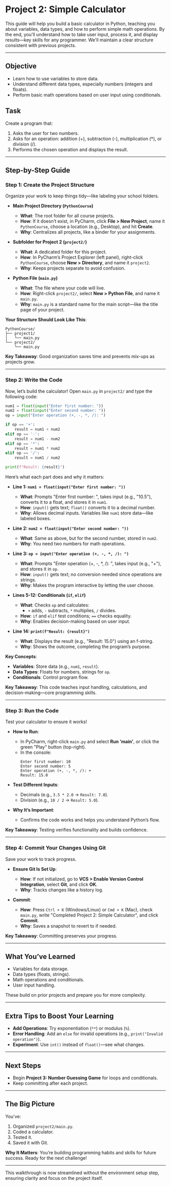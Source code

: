 # **Project 2: Simple Calculator**

This guide will help you build a basic calculator in Python, teaching you about variables, data types, and how to perform simple math operations. By the end, you'll understand how to take user input, process it, and display results—key skills for any programmer. We'll maintain a clear structure consistent with previous projects.

---

## **Objective**
- Learn how to use variables to store data.
- Understand different data types, especially numbers (integers and floats).
- Perform basic math operations based on user input using conditionals.

## **Task**
Create a program that:
1. Asks the user for two numbers.
2. Asks for an operation: addition (+), subtraction (-), multiplication (*), or division (/).
3. Performs the chosen operation and displays the result.

---

## **Step-by-Step Guide**

### **Step 1: Create the Project Structure**
Organize your work to keep things tidy—like labeling your school folders.

- **Main Project Directory (`PythonCourse`)**  
  - **What**: The root folder for all course projects.  
  - **How**: If it doesn’t exist, in PyCharm, click **File > New Project**, name it `PythonCourse`, choose a location (e.g., Desktop), and hit **Create**.  
  - **Why**: Centralizes all projects, like a binder for your assignments.

- **Subfolder for Project 2 (`project2/`)**  
  - **What**: A dedicated folder for this project.  
  - **How**: In PyCharm’s Project Explorer (left panel), right-click `PythonCourse`, choose **New > Directory**, and name it `project2`.  
  - **Why**: Keeps projects separate to avoid confusion.

- **Python File (`main.py`)**  
  - **What**: The file where your code will live.  
  - **How**: Right-click `project2/`, select **New > Python File**, and name it `main.py`.  
  - **Why**: `main.py` is a standard name for the main script—like the title page of your project.

**Your Structure Should Look Like This**:
```
PythonCourse/
├── project1/
│   └── main.py
└── project2/
    └── main.py
```

**Key Takeaway**: Good organization saves time and prevents mix-ups as projects grow.

---

### **Step 2: Write the Code**
Now, let’s build the calculator! Open `main.py` in `project2/` and type the following code:

```python
num1 = float(input("Enter first number: "))
num2 = float(input("Enter second number: "))
op = input("Enter operation (+, -, *, /): ")

if op == '+':
    result = num1 + num2
elif op == '-':
    result = num1 - num2
elif op == '*':
    result = num1 * num2
elif op == '/':
    result = num1 / num2

print(f"Result: {result}")
```

Here’s what each part does and why it matters:

- **Line 1: `num1 = float(input("Enter first number: "))`**  
  - **What**: Prompts "Enter first number: ", takes input (e.g., "10.5"), converts it to a float, and stores it in `num1`.  
  - **How**: `input()` gets text; `float()` converts it to a decimal number.  
  - **Why**: Allows decimal inputs. Variables like `num1` store data—like labeled boxes.

- **Line 2: `num2 = float(input("Enter second number: "))`**  
  - **What**: Same as above, but for the second number, stored in `num2`.  
  - **Why**: You need two numbers for math operations.

- **Line 3: `op = input("Enter operation (+, -, *, /): ")`**  
  - **What**: Prompts "Enter operation (+, -, *, /): ", takes input (e.g., "+"), and stores it in `op`.  
  - **How**: `input()` gets text; no conversion needed since operations are strings.  
  - **Why**: Makes the program interactive by letting the user choose.

- **Lines 5-12: Conditionals (`if`, `elif`)**
  - **What**: Checks `op` and calculates:  
    - `+` adds, `-` subtracts, `*` multiplies, `/` divides.  
  - **How**: `if` and `elif` test conditions; `==` checks equality.  
  - **Why**: Enables decision-making based on user input.

- **Line 14: `print(f"Result: {result}")`**  
  - **What**: Displays the result (e.g., "Result: 15.0") using an f-string.  
  - **Why**: Shows the outcome, completing the program’s purpose.

**Key Concepts**:
- **Variables**: Store data (e.g., `num1`, `result`).  
- **Data Types**: Floats for numbers, strings for `op`.  
- **Conditionals**: Control program flow.

**Key Takeaway**: This code teaches input handling, calculations, and decision-making—core programming skills.

---

### **Step 3: Run the Code**
Test your calculator to ensure it works!

- **How to Run**:  
  - In PyCharm, right-click `main.py` and select **Run 'main'**, or click the green "Play" button (top-right).  
  - In the console:  
    ```
    Enter first number: 10
    Enter second number: 5
    Enter operation (+, -, *, /): +
    Result: 15.0
    ```

- **Test Different Inputs**:  
  - Decimals (e.g., `3.5 * 2.0` → `Result: 7.0`).  
  - Division (e.g., `10 / 2` → `Result: 5.0`).  

- **Why It’s Important**:  
  - Confirms the code works and helps you understand Python’s flow.

**Key Takeaway**: Testing verifies functionality and builds confidence.

---

### **Step 4: Commit Your Changes Using Git**
Save your work to track progress.

- **Ensure Git Is Set Up**:  
  - **How**: If not initialized, go to **VCS > Enable Version Control Integration**, select **Git**, and click **OK**.  
  - **Why**: Tracks changes like a history log.

- **Commit**:  
  - **How**: Press `Ctrl + K` (Windows/Linux) or `Cmd + K` (Mac), check `main.py`, write "Completed Project 2: Simple Calculator", and click **Commit**.  
  - **Why**: Saves a snapshot to revert to if needed.

**Key Takeaway**: Committing preserves your progress.

---

## **What You’ve Learned**
- Variables for data storage.
- Data types (floats, strings).
- Math operations and conditionals.
- User input handling.

These build on prior projects and prepare you for more complexity.

---

## **Extra Tips to Boost Your Learning**
- **Add Operations**: Try exponentiation (`**`) or modulus (`%`).  
- **Error Handling**: Add an `else` for invalid operations (e.g., `print("Invalid operation")`).  
- **Experiment**: Use `int()` instead of `float()`—see what changes.

---

## **Next Steps**
- Begin **Project 3: Number Guessing Game** for loops and conditionals.  
- Keep committing after each project.

---

## **The Big Picture**
You’ve:
1. Organized `project2/main.py`.  
2. Coded a calculator.  
3. Tested it.  
4. Saved it with Git.

**Why It Matters**: You’re building programming habits and skills for future success. Ready for the next challenge!

--- 

This walkthrough is now streamlined without the environment setup step, ensuring clarity and focus on the project itself.